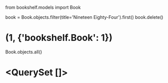 from bookshelf.models import Book

book = Book.objects.filter(title='Nineteen Eighty-Four').first()
book.delete()
# (1, {'bookshelf.Book': 1})
Book.objects.all()
# <QuerySet []>

